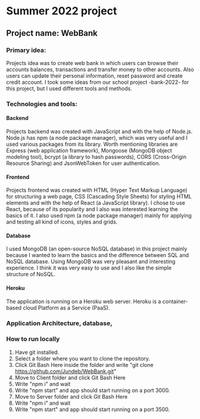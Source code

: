# Summer 2022 project

## Project name: WebBank

### Primary idea: 
Projects idea was to create web bank in which users can browse their accounts balances, transactions and transfer money to other accounts. Also users can update their personal information, reset password and create credit account. I took some ideas from our school project -bank-2022- for this project, but I used different tools and methods.

### Technologies and tools:

#### Backend
Projects backend was created with JavaScript and with the help of Node.js. Node.js has npm (a node package manager), which was very useful and I used various packages from its library. Worth mentioning libraries are Express (web application framework), Mongoose (MongoDB object modeling tool), bcrypt (a library to hash passwords), CORS (Cross-Origin Resource Sharing) and JsonWebToken for user authentication.

#### Frontend
Projects frontend was created with HTML (Hyper Text Markup Language) for structuring a web page, CSS (Cascading Style Sheets) for styling HTML elements and with the help of React (a JavaScript library). I chose to use React, because of its popularity and I also was interested learning the basics of it. I also used npm (a node package manager) mainly for applying and testing all kind of icons, styles and grids.

#### Database
I used MongoDB (an open-source NoSQL database) in this project mainly because I wanted to learn the basics and the difference between SQL and NoSQL database. Using MongoDB was very pleasant and interesting experience. I think it was very easy to use and I also like the simple structure of NoSQL.

#### Heroku
The application is running on a Heroku web server. Heroku is a container-based cloud Platform as a Service (PaaS).

### Application Architecture, database, 

### How to run locally
1. Have git installed.
2. Select a folder where you want to clone the repository.
3. Click Git Bash Here inside the folder and write "git clone https://github.com/Jundeb/WebBank.git"
4. Move to Client folder and click Git Bash Here
5. Write "npm i" and wait
6. Write "npm start" and app should start running on a port 3000.
7. Move to Server folder and click Git Bash Here
8. Write "npm i" and wait
9. Write "npm start" and app should start running on a port 3500.
